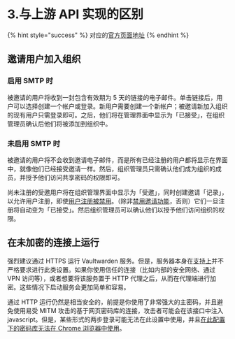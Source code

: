 # 3.与上游 API 实现的区别

{% hint style="success" %}
对应的[官方页面地址](https://github.com/dani-garcia/vaultwarden/wiki/Differences-from-the-upstream-API-implementation)
{% endhint %}

## 邀请用户加入组织 <a href="#inviting-users-into-organization" id="inviting-users-into-organization"></a>

### 启用 S​​MTP 时 <a href="#with-smtp-enabled" id="with-smtp-enabled"></a>

被邀请的用户将收到一封包含有效期为 5 天的链接的电子邮件。单击链接后，用户可以选择创建一个帐户或登录。新​​用户需要创建一个新帐户；被邀请新加入组织的现有用户只需登录即可。之后，他们将在管理界面中显示为「已接受」，在组织管理员确认后他们将被添加到组织中。

### 未启用 SMTP 时 <a href="#without-smtp-enabled" id="without-smtp-enabled"></a>

被邀请的用户将不会收到邀请电子邮件，而是所有已经注册的用户都将显示在界面中，就像他们已经接受邀请一样。然后，组织管理员只需确认他们成为组织的成员，并授予他们访问共享密码的权限即可。

尚未注册的受邀用户将在组织管理界面中显示为「受邀」，同时创建邀请「记录」，以允许用户注册，即使[用户注册被禁用](../configuration/disable-registration-of-new-users.md)。（除非[禁用邀请功能](../configuration/disable-invitations.md)，否则）它们一旦注册将自动变为「已接受」。然后组织管理员可以确认他们以授予他们访问组织的权限。

## 在未加密的连接上运行 <a href="#running-on-unencrypted-connection" id="running-on-unencrypted-connection"></a>

强烈建议通过 HTTPS 运行 Vaultwarden 服务。但是，服务器本身在[支持上](../deployment/https/enabling-https.md)并不严格要求进行此类设置。如果你使用信任的连接（比如内部的安全网络、通过 VPN 访问等），或者想要将该服务置于 HTTP 代理之后，从而在代理端进行加密。这些情况下启动服务会更加简单和容易。

通过 HTTP 运行仍然是相当安全的，前提是你使用了非常强大的主密码，并且避免使用易受 MITM 攻击的基于网页密码库的连接，攻击者可能会在该接口中注入 javascript。但是，某些形式的两步登录可能无法在此设置中使用，并且[在此配置下的密码库无法在 Chrome 浏览器中使用](https://github.com/bitwarden/web/issues/254)。

